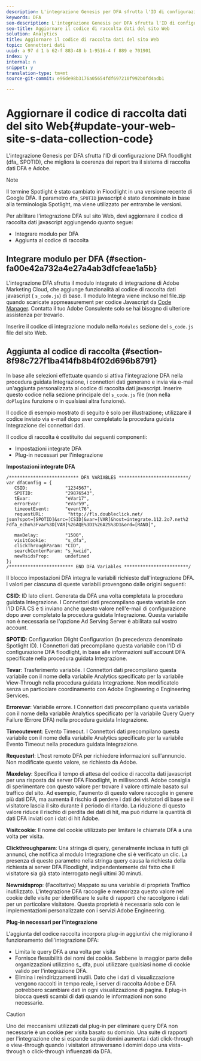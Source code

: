 ```yaml
---
description: L'integrazione Genesis per DFA sfrutta l'ID di configurazione DFA floodlight (dfa_ SPOTID), che migliora la coerenza dei report tra il sistema di raccolta dati DFA e Adobe.
keywords: DFA
seo-description: L'integrazione Genesis per DFA sfrutta l'ID di configurazione DFA floodlight (dfa_ SPOTID), che migliora la coerenza dei report tra il sistema di raccolta dati DFA e Adobe.
seo-title: Aggiornare il codice di raccolta dati del sito Web
solution: Analytics
title: Aggiornare il codice di raccolta dati del sito Web
topic: Connettori dati
uuid: a 97 d 1 b 62-f 883-48 b 1-9516-4 f 889 e 701901
index: y
internal: n
snippet: y
translation-type: tm+mt
source-git-commit: e96de98b3176a05654fdf697210f992b0fd4adb1

---
```



# Aggiornare il codice di raccolta dati del sito Web{#update-your-web-site-s-data-collection-code}

L'integrazione Genesis per DFA sfrutta l'ID di configurazione DFA floodlight (dfa_ SPOTID), che migliora la coerenza dei report tra il sistema di raccolta dati DFA e Adobe.

>[!NOTE]
>
>Il termine Spotlight è stato cambiato in Floodlight in una versione recente di Google DFA. Il parametro `dfa_SPOTID` javascript è stato denominato in base alla terminologia Spotlight, ma viene utilizzato per entrambe le versioni.

Per abilitare l'integrazione DFA sul sito Web, devi aggiornare il codice di raccolta dati javascript aggiungendo quanto segue:

* Integrare modulo per DFA
* Aggiunta al codice di raccolta

## Integrare modulo per DFA {#section-fa00e42a732a4e27a4ab3dfcfeae1a5b}

L'integrazione DFA sfrutta il modulo integrato di integrazione di Adobe Marketing Cloud, che aggiunge funzionalità al codice di raccolta dati javascript ( `s_code.js`) di base. Il modulo Integra viene incluso nel file.zip quando scaricate appmeasurement per codice Javascript da [Code Manager](https://marketing.adobe.com/resources/help/en_US/reference/code_manager_admin.html). Contatta il tuo Adobe Consulente solo se hai bisogno di ulteriore assistenza per trovarlo.

Inserire il codice di integrazione modulo nella `Modules` sezione del `s_code.js` file del sito Web.

## Aggiunta al codice di raccolta {#section-8f98c727f1ba414fb8b4f02d696b8791}

In base alle selezioni effettuate quando si attiva l'integrazione DFA nella procedura guidata Integrazione, i connettori dati generano e invia via e-mail un'aggiunta personalizzata al codice di raccolta dati javascript. Inserire questo codice nella sezione principale del `s_code.js` file (non nella `doPlugins` funzione o in qualsiasi altra funzione).

Il codice di esempio mostrato di seguito è solo per illustrazione; utilizzare il codice inviato via e-mail dopo aver completato la procedura guidata Integrazione dei connettori dati.

Il codice di raccolta è costituito dai seguenti componenti:

* Impostazioni integrate DFA
* Plug-in necessari per l'integrazione

**Impostazioni integrate DFA**

```
/************************** DFA VARIABLES **************************/ 
var dfaConfig = { 
   CSID:              "1234567", 
   SPOTID:            "29876543", 
   tEvar:             "eVar17", 
   errorEvar:         "eVar59", 
   timeoutEvent:      "event76", 
   requestURL:         "http://fls.doubleclick.net/ 
json?spot=[SPOTID]&src=[CSID]&var=[VAR]&host=integrate.112.2o7.net%2 
Fdfa_echo%3Fvar%3D[VAR]%26AQE%3D1%26A2S%3D1&ord=[RAND]", 
 
   maxDelay:          "1500", 
   visitCookie:       "s_dfa", 
   clickThroughParam: "CID", 
   searchCenterParam: "s_kwcid", 
   newRsidsProp:      undefined 
}; 
/************************ END DFA Variables ************************/ 
```

Il blocco impostazioni DFA integra le variabili richieste dall'integrazione DFA. I valori per ciascuna di queste variabili provengono dalle origini seguenti:

**CSID**: ID lato client. Generata da DFA una volta completata la procedura guidata Integrazione. I Connettori dati precompilano questa variabile con l'ID DFA CS e ti inviano anche questo valore nell'e-mail di configurazione dopo aver completato la procedura guidata Integrazione. Questa variabile non è necessaria se l'opzione Ad Serving Server è abilitata sul vostro account.

**SPOTID**: Configuration Dlight Configuration (in precedenza denominato Spotlight ID). I Connettori dati precompilano questa variabile con l'ID di configurazione DFA floodlight, in base alle informazioni sull'account DFA specificate nella procedura guidata Integrazione.

**Tevar**: Trasferimento variabile. I Connettori dati precompilano questa variabile con il nome della variabile Analytics specificato per la variabile View-Through nella procedura guidata Integrazione. Non modificatelo senza un particolare coordinamento con Adobe Engineering o Engineering Services.

**Errorevar**: Variabile errore. I Connettori dati precompilano questa variabile con il nome della variabile Analytics specificato per la variabile Query Query Failure (Errore DFA) nella procedura guidata Integrazione.

**Timeoutevent**: Evento Timeout. I Connettori dati precompilano questa variabile con il nome della variabile Analytics specificato per la variabile Evento Timeout nella procedura guidata Integrazione.

**Requesturl**: L'host remoto DFA per richiedere informazioni sull'annuncio. Non modificate questo valore, se richiesto da Adobe.

**Maxdelay**: Specifica il tempo di attesa del codice di raccolta dati javascript per una risposta dal server DFA Floodlight, in millisecondi. Adobe consiglia di sperimentare con questo valore per trovare il valore ottimale basato sul traffico del sito. Ad esempio, l'aumento di questo valore raccoglie in genere più dati DFA, ma aumenta il rischio di perdere i dati dei visitatori di base se il visitatore lascia il sito durante il periodo di ritardo. La riduzione di questo valore riduce il rischio di perdita dei dati di hit, ma può ridurre la quantità di dati DFA inviati con i dati di hit Adobe.

**Visitcookie**: Il nome del cookie utilizzato per limitare le chiamate DFA a una volta per visita.

**Clickthroughparam**: Una stringa di query, generalmente inclusa in tutti gli annunci, che notifica al modulo Integrazione che si è verificato un clic. La presenza di questo parametro nella stringa query causa la richiesta della richiesta ai server DFA Floodlight, indipendentemente dal fatto che il visitatore sia già stato interrogato negli ultimi 30 minuti.

**Newrsidsprop**: (Facoltativo) Mappato su una variabile di proprietà Traffico inutilizzato. L'integrazione DFA raccoglie e memorizza questo valore nel cookie delle visite per identificare le suite di rapporti che raccolgono i dati per un particolare visitatore. Questa proprietà è necessaria solo con le implementazioni personalizzate con i servizi Adobe Engineering.

**Plug-in necessari per l'integrazione**

L'aggiunta del codice raccolta incorpora plug-in aggiuntivi che migliorano il funzionamento dell'integrazione DFA:

* Limita le query DFA a una volta per visita
* Fornisce flessibilità dei nomi dei cookie. Sebbene la maggior parte delle organizzazioni utilizzino s_ dfa, puoi utilizzare qualsiasi nome di cookie valido per l'integrazione DFA.
* Elimina i reindirizzamenti inutili. Dato che i dati di visualizzazione vengono raccolti in tempo reale, i server di raccolta Adobe e DFA potrebbero scambiare dati in ogni visualizzazione di pagina. Il plug-in blocca questi scambi di dati quando le informazioni non sono necessarie.

>[!CAUTION]
>
>Uno dei meccanismi utilizzati dal plug-in per eliminare query DFA non necessarie è un cookie per visita basato su dominio. Una suite di rapporti per l'integrazione che si espande su più domini aumenta i dati click-through e view-through quando i visitatori attraversano i domini dopo una vista-through o click-through influenzati da DFA.

